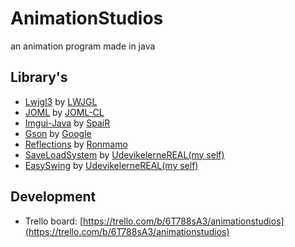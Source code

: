 # AnimationStudios
an animation program made in java
## Library's
 - [Lwjgl3](https://github.com/LWJGL/lwjgl3) by [LWJGL](https://github.com/LWJGL/)
 - [JOML](https://github.com/JOML-CI/JOML) by [JOML-CL](https://github.com/JOML-CI/)
 - [Imgui-Java](https://github.com/SpaiR/imgui-java) by [SpaiR](https://github.com/SpaiR/)
 - [Gson](https://github.com/google/gson) by [Google](https://github.com/google/)
 - [Reflections](https://github.com/ronmamo/reflections) by [Ronmamo](https://github.com/ronmamo/)
 - [SaveLoadSystem](https://github.com/UdeviklerneREAL/SaveLoadSystem) by [UdevikelerneREAL(my self)](https://github.com/UdeviklerneREAL/)
 - [EasySwing](https://github.com/UdeviklerneREAL/EasySwing) by [UdevikelerneREAL(my self)](https://github.com/UdeviklerneREAL/)
## Development 
 - Trello board: [https://trello.com/b/6T788sA3/animationstudios](https://trello.com/b/6T788sA3/animationstudios)
